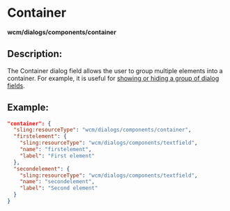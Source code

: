 # Container

**wcm/dialogs/components/container**

## Description:

The Container dialog field allows the user to group multiple elements into a container. For example, it is useful for [showing or hiding a group of dialog fields](../#showhide-dialog-fields).

## Example:

```json
"container": {
  "sling:resourceType": "wcm/dialogs/components/container",
  "firstelement": {
    "sling:resourceType": "wcm/dialogs/components/textfield",
    "name": "firstelement",
    "label": "First element"
  },
  "secondelement": {
    "sling:resourceType": "wcm/dialogs/components/textfield",
    "name": "secondelement",
    "label": "Second element"
  }
}
```
